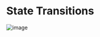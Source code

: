 # State Transitions

![image](https://github.com/parsevalbtc/RGB-Documentation/assets/74722637/3f4ad599-558f-4c61-849f-1d6ed7834c40)
